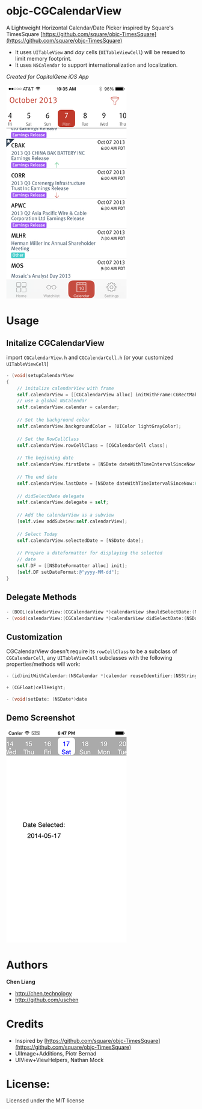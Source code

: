 # objc-CGCalendarView

A Lightweight Horizontal Calendar/Date Picker inspired by Square's TimesSquare
[https://github.com/square/objc-TimesSquare](https://github.com/square/objc-TimesSquare)

* It uses `UITableView` and *day* cells (`UITableViewCell`) will be resued to limit memory footprint.
* It uses `NSCalendar` to support internationalization and localization.

*Created for CapitalGene iOS App*

![Screenshot](https://github.com/CapitalGene/objc-CGCalendarView/raw/master/doc/img/capitalgene_sc_calendar.png "https://github.com/CapitalGene/objc-CGCalendarView/raw/master/doc/img/capitalgene_sc_calendar.png")

# Usage
## Initalize CGCalendarView

import `CGCalendarView.h` and `CGCalendarCell.h` (or your customized `UITableViewCell`)

```Objective-C
- (void)setupCalendarView
{
    // initalize calendarView with frame
    self.calendarView = [[CGCalendarView alloc] initWithFrame:CGRectMake(0, 20, 320, CG_CALENDAR_VIEW_HEIGHT)];
    // use a global NSCalendar
    self.calendarView.calendar = calendar;

    // Set the background color
    self.calendarView.backgroundColor = [UIColor lightGrayColor];

    // Set the RowCellClass
    self.calendarView.rowCellClass = [CGCalendarCell class];

    // The beginning date
    self.calendarView.firstDate = [NSDate dateWithTimeIntervalSinceNow: -60 * 60 * 24 * 30];

    // The end date
    self.calendarView.lastDate = [NSDate dateWithTimeIntervalSinceNow:60 * 60 * 24 * 180];

    // didSelectDate delegate
    self.calendarView.delegate = self;

    // Add the calendarView as a subview
    [self.view addSubview:self.calendarView];

    // Select Today
    self.calendarView.selectedDate = [NSDate date];

    // Prepare a dateformatter for displaying the selected
    // date
    self.DF = [[NSDateFormatter alloc] init];
    [self.DF setDateFormat:@"yyyy-MM-dd"];
}
```

## Delegate Methods

```Objective-C
- (BOOL)calendarView:(CGCalendarView *)calendarView shouldSelectDate:(NSDate *)date;
- (void)calendarView:(CGCalendarView *)calendarView didSelectDate:(NSDate *)date;
```
## Customization
CGCalendarView doesn't require its `rowCellClass` to be a subclass of `CGCalendarCell`, any `UITableViewCell` subclasses with the following properties/methods will work:

```Objective-C
- (id)initWithCalendar:(NSCalendar *)calendar reuseIdentifier:(NSString *)reuseIdentifier;
```

```Objective-C
+ (CGFloat)cellHeight;
```

```Objective-C
- (void)setDate: (NSDate*)date
```

## Demo Screenshot

![Screenshot](https://github.com/CapitalGene/objc-CGCalendarView/raw/master/doc/img/screenshot.png "https://github.com/CapitalGene/objc-CGCalendarView/raw/master/doc/img/screenshot.png")

# Authors

**Chen Liang**

+ http://chen.technology
+ http://github.com/uschen

# Credits

+ Inspired by [https://github.com/square/objc-TimesSquare](https://github.com/square/objc-TimesSquare)
+ UIImage+Additions, Piotr Bernad
+ UIView+ViewHelpers, Nathan Mock

# License:
Licensed under the MIT license
